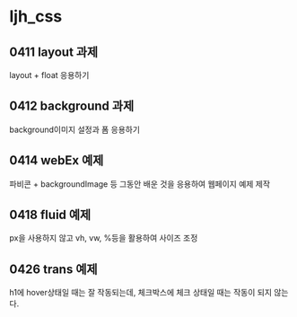 # ljh_css

## 0411 layout 과제
layout + float 응용하기

## 0412 background 과제
background이미지 설정과 폼 응용하기

## 0414 webEx 예제
파비콘 + backgroundImage 등 그동안 배운 것을 응용하여 웹페이지 예제 제작

## 0418 fluid 예제
px을 사용하지 않고 vh, vw, %등을 활용하여 사이즈 조정

## 0426 trans 예제
h1에 hover상태일 때는 잘 작동되는데, 체크박스에 체크 상태일 때는 작동이 되지 않는다.